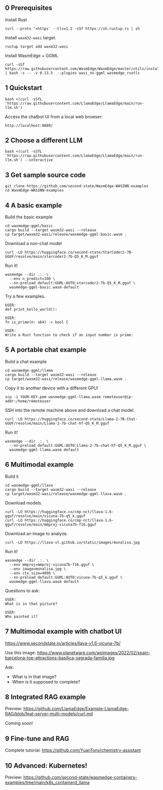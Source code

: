 ## 0 Prerequisites

Install Rust

```
curl --proto '=https' --tlsv1.2 -sSf https://sh.rustup.rs | sh
```

Install `wasm32-wasi` target.

```
rustup target add wasm32-wasi
```

Install WasmEdge + GGML

```
curl -sSf https://raw.githubusercontent.com/WasmEdge/WasmEdge/master/utils/install.sh | bash -s -- -v 0.13.5  --plugins wasi_nn-ggml wasmedge_rustls
```

## 1 Quickstart

```
bash <(curl -sSfL 'https://raw.githubusercontent.com/LlamaEdge/LlamaEdge/main/run-llm.sh')
```

Access the chatbot UI from a local web browser:

```
http://localhost:8080/
```

## 2 Choose a different LLM

```
bash <(curl -sSfL 'https://raw.githubusercontent.com/LlamaEdge/LlamaEdge/main/run-llm.sh') --interactive
```

## 3 Get sample source code

```
git clone https://github.com/second-state/WasmEdge-WASINN-examples
cd WasmEdge-WASINN-examples
```

## 4 A basic example

Build the basic example

```
cd wasmedge-ggml/basic
cargo build --target wasm32-wasi --release
cp target/wasm32-wasi/release/wasmedge-ggml-basic.wasm .
```

Download a non-chat model

```
curl -LO https://huggingface.co/second-state/StarCoder2-7B-GGUF/resolve/main/starcoder2-7b-Q5_K_M.gguf
```

Run it!

```
wasmedge --dir .:. \
  --env n_predict=100 \
  --nn-preload default:GGML:AUTO:starcoder2-7b-Q5_K_M.gguf \
  wasmedge-ggml-basic.wasm default
```

Try a few examples.

```
USER:
def print_hello_world():

USER:
fn is_prime(n: u64) -> bool {

USER:
Write a Rust function to check if an input number is prime:
```

## 5 A portable chat example

Build a chat example

```
cd wasmedge-ggml/llama
cargo build --target wasm32-wasi --release
cp target/wasm32-wasi/release/wasmedge-ggml-llama.wasm .
```

Copy it to another device with a different GPU!

```
scp -i YOUR-KEY.pem wasmedge-ggml-llama.wasm remoteuser@ip-addr:/home/remoteuser
```

SSH into the remote machine above and download a chat model.

```
curl -LO https://huggingface.co/second-state/Llama-2-7B-Chat-GGUF/resolve/main/Llama-2-7b-chat-hf-Q5_K_M.gguf
```

Run it!

```
wasmedge --dir .:. \
  --nn-preload default:GGML:AUTO:Llama-2-7b-chat-hf-Q5_K_M.gguf \
  wasmedge-ggml-llama.wasm default
```

## 6 Multimodal example

Build it

```
cd wasmedge-ggml/llava
cargo build --target wasm32-wasi --release
cp target/wasm32-wasi/release/wasmedge-ggml-llava.wasm .
```

Download models.

```
curl -LO https://huggingface.co/cmp-nct/llava-1.6-gguf/resolve/main/vicuna-7b-q5_k.gguf
curl -LO https://huggingface.co/cmp-nct/llava-1.6-gguf/resolve/main/mmproj-vicuna7b-f16.gguf
```

Download an image to analyze.

```
curl -LO https://llava-vl.github.io/static/images/monalisa.jpg
```

Run it!

```
wasmedge --dir .:. \
  --env mmproj=mmproj-vicuna7b-f16.gguf \
  --env image=monalisa.jpg \
  --env ctx_size=4096 \
  --nn-preload default:GGML:AUTO:vicuna-7b-q5_k.gguf \
  wasmedge-ggml-llava.wasm default
```

Questions to ask:

```
USER:
What is in that picture?

USER:
Who painted it?
```

## 7 Multimodal example with chatbot UI

https://www.secondstate.io/articles/llava-v1.6-vicuna-7b/

Use this image: https://www.planetware.com/wpimages/2022/02/spain-barcelona-top-attractions-basilica-sagrada-familia.jpg

Ask: 
* What is in that image?
* When is it supposed to complete?

## 8 Integrated RAG example

Preview: https://github.com/LlamaEdge/Example-LlamaEdge-RAG/blob/feat-server-multi-models/curl.md

Coming soon!

## 9 Fine-tune and RAG

Complete tutorial: https://github.com/YuanTony/chemistry-assistant

## 10 Advanced: Kubernetes!

Preview: https://github.com/second-state/wasmedge-containers-examples/tree/main/k8s_containerd_llama


